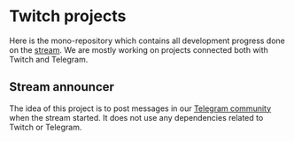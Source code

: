 # Twitch projects

Here is the mono-repository which contains all development progress
done on the [stream](https://twitch.tv/qbnk). We are mostly working
on projects connected both with Twitch and Telegram.

## Stream announcer

The idea of this project is to post messages in our 
[Telegram community](https://t.me/heyqbnk) when the stream started. It does 
not use any dependencies related to Twitch or Telegram. 
